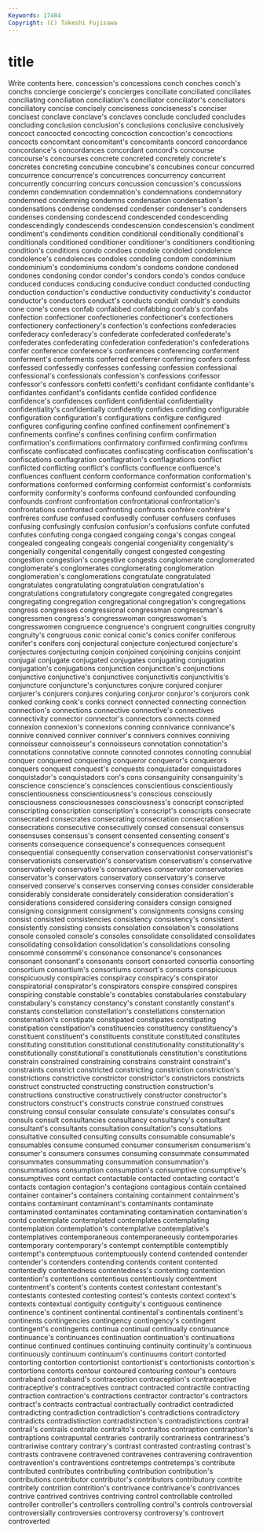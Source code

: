 ```yaml
---
Keywords: 17484 
Copyright: (C) Takeshi Fujisawa
---
```


# title

Write contents here.
 concession's concessions conch conches conch's conchs concierge concierge's
concierges conciliate conciliated conciliates conciliating conciliation conciliation's conciliator conciliator's conciliators
conciliatory concise concisely conciseness conciseness's conciser concisest conclave conclave's conclaves
conclude concluded concludes concluding conclusion conclusion's conclusions conclusive conclusively concoct
concocted concocting concoction concoction's concoctions concocts concomitant concomitant's concomitants concord
concordance concordance's concordances concordant concord's concourse concourse's concourses concrete concreted
concretely concrete's concretes concreting concubine concubine's concubines concur concurred concurrence
concurrence's concurrences concurrency concurrent concurrently concurring concurs concussion concussion's concussions
condemn condemnation condemnation's condemnations condemnatory condemned condemning condemns condensation condensation's
condensations condense condensed condenser condenser's condensers condenses condensing condescend condescended
condescending condescendingly condescends condescension condescension's condiment condiment's condiments condition conditional
conditionally conditional's conditionals conditioned conditioner conditioner's conditioners conditioning condition's conditions
condo condoes condole condoled condolence condolence's condolences condoles condoling condom
condominium condominium's condominiums condom's condoms condone condoned condones condoning condor
condor's condors condo's condos conduce conduced conduces conducing conducive conduct
conducted conducting conduction conduction's conductive conductivity conductivity's conductor conductor's conductors
conduct's conducts conduit conduit's conduits cone cone's cones confab confabbed
confabbing confab's confabs confection confectioner confectioneries confectioner's confectioners confectionery confectionery's
confection's confections confederacies confederacy confederacy's confederate confederated confederate's confederates confederating
confederation confederation's confederations confer conference conference's conferences conferencing conferment conferment's
conferments conferred conferrer conferring confers confess confessed confessedly confesses confessing
confession confessional confessional's confessionals confession's confessions confessor confessor's confessors confetti
confetti's confidant confidante confidante's confidantes confidant's confidants confide confided confidence
confidence's confidences confident confidential confidentiality confidentiality's confidentially confidently confides confiding
configurable configuration configuration's configurations configure configured configures configuring confine confined
confinement confinement's confinements confine's confines confining confirm confirmation confirmation's confirmations
confirmatory confirmed confirming confirms confiscate confiscated confiscates confiscating confiscation confiscation's
confiscations conflagration conflagration's conflagrations conflict conflicted conflicting conflict's conflicts confluence
confluence's confluences confluent conform conformance conformation conformation's conformations conformed conforming
conformist conformist's conformists conformity conformity's conforms confound confounded confounding confounds
confront confrontation confrontational confrontation's confrontations confronted confronting confronts confrère confrère's
confrères confuse confused confusedly confuser confusers confuses confusing confusingly confusion
confusion's confusions confute confuted confutes confuting conga congaed congaing conga's
congas congeal congealed congealing congeals congenial congeniality congeniality's congenially congenital
congenitally congest congested congesting congestion congestion's congestive congests conglomerate conglomerated
conglomerate's conglomerates conglomerating conglomeration conglomeration's conglomerations congratulate congratulated congratulates congratulating
congratulation congratulation's congratulations congratulatory congregate congregated congregates congregating congregation congregational
congregation's congregations congress congresses congressional congressman congressman's congressmen congress's congresswoman
congresswoman's congresswomen congruence congruence's congruent congruities congruity congruity's congruous conic
conical conic's conics conifer coniferous conifer's conifers conj conjectural conjecture
conjectured conjecture's conjectures conjecturing conjoin conjoined conjoining conjoins conjoint conjugal
conjugate conjugated conjugates conjugating conjugation conjugation's conjugations conjunction conjunction's conjunctions
conjunctive conjunctive's conjunctives conjunctivitis conjunctivitis's conjuncture conjuncture's conjunctures conjure conjured
conjurer conjurer's conjurers conjures conjuring conjuror conjuror's conjurors conk conked
conking conk's conks connect connected connecting connection connection's connections connective
connective's connectives connectivity connector connector's connectors connects conned connexion connexion's
connexions conning connivance connivance's connive connived conniver conniver's connivers connives
conniving connoisseur connoisseur's connoisseurs connotation connotation's connotations connotative connote connoted
connotes connoting connubial conquer conquered conquering conqueror conqueror's conquerors conquers
conquest conquest's conquests conquistador conquistadores conquistador's conquistadors con's cons consanguinity
consanguinity's conscience conscience's consciences conscientious conscientiously conscientiousness conscientiousness's conscious consciously
consciousness consciousnesses consciousness's conscript conscripted conscripting conscription conscription's conscript's conscripts
consecrate consecrated consecrates consecrating consecration consecration's consecrations consecutive consecutively consed
consensual consensus consensuses consensus's consent consented consenting consent's consents consequence
consequence's consequences consequent consequential consequently conservation conservationist conservationist's conservationists conservation's
conservatism conservatism's conservative conservatively conservative's conservatives conservator conservatories conservator's conservators
conservatory conservatory's conserve conserved conserve's conserves conserving conses consider considerable
considerably considerate considerately consideration consideration's considerations considered considering considers consign
consigned consigning consignment consignment's consignments consigns consing consist consisted consistencies
consistency consistency's consistent consistently consisting consists consolation consolation's consolations console
consoled console's consoles consolidate consolidated consolidates consolidating consolidation consolidation's consolidations
consoling consommé consommé's consonance consonance's consonances consonant consonant's consonants consort
consorted consortia consorting consortium consortium's consortiums consort's consorts conspicuous conspicuously
conspiracies conspiracy conspiracy's conspirator conspiratorial conspirator's conspirators conspire conspired conspires
conspiring constable constable's constables constabularies constabulary constabulary's constancy constancy's constant
constantly constant's constants constellation constellation's constellations consternation consternation's constipate constipated
constipates constipating constipation constipation's constituencies constituency constituency's constituent constituent's constituents
constitute constituted constitutes constituting constitution constitutional constitutionality constitutionality's constitutionally constitutional's
constitutionals constitution's constitutions constrain constrained constraining constrains constraint constraint's constraints
constrict constricted constricting constriction constriction's constrictions constrictive constrictor constrictor's constrictors
constricts construct constructed constructing construction construction's constructions constructive constructively constructor
constructor's constructors construct's constructs construe construed construes construing consul consular
consulate consulate's consulates consul's consuls consult consultancies consultancy consultancy's consultant
consultant's consultants consultation consultation's consultations consultative consulted consulting consults consumable
consumable's consumables consume consumed consumer consumerism consumerism's consumer's consumers consumes
consuming consummate consummated consummates consummating consummation consummation's consummations consumption consumption's
consumptive consumptive's consumptives cont contact contactable contacted contacting contact's contacts
contagion contagion's contagions contagious contain contained container container's containers containing
containment containment's contains contaminant contaminant's contaminants contaminate contaminated contaminates contaminating
contamination contamination's contd contemplate contemplated contemplates contemplating contemplation contemplation's contemplative
contemplative's contemplatives contemporaneous contemporaneously contemporaries contemporary contemporary's contempt contemptible contemptibly
contempt's contemptuous contemptuously contend contended contender contender's contenders contending contends
content contented contentedly contentedness contentedness's contenting contention contention's contentions contentious
contentiously contentment contentment's content's contents contest contestant contestant's contestants contested
contesting contest's contests context context's contexts contextual contiguity contiguity's contiguous
continence continence's continent continental continental's continentals continent's continents contingencies contingency
contingency's contingent contingent's contingents continua continual continually continuance continuance's continuances
continuation continuation's continuations continue continued continues continuing continuity continuity's continuous
continuously continuum continuum's continuums contort contorted contorting contortion contortionist contortionist's
contortionists contortion's contortions contorts contour contoured contouring contour's contours contraband
contraband's contraception contraception's contraceptive contraceptive's contraceptives contract contracted contractile contracting
contraction contraction's contractions contractor contractor's contractors contract's contracts contractual contractually
contradict contradicted contradicting contradiction contradiction's contradictions contradictory contradicts contradistinction contradistinction's
contradistinctions contrail contrail's contrails contralto contralto's contraltos contraption contraption's contraptions
contrapuntal contraries contrarily contrariness contrariness's contrariwise contrary contrary's contrast contrasted
contrasting contrast's contrasts contravene contravened contravenes contravening contravention contravention's contraventions
contretemps contretemps's contribute contributed contributes contributing contribution contribution's contributions contributor
contributor's contributors contributory contrite contritely contrition contrition's contrivance contrivance's contrivances
contrive contrived contrives contriving control controllable controlled controller controller's controllers
controlling control's controls controversial controversially controversies controversy controversy's controvert controverted
